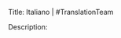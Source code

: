 Title: Italiano | #TranslationTeam

Description:

<!--- URL: https://www.youtube.com/playlist?list=PL1yhyLyBfE6R0e-wztOb4yf667HQEc-Mj -->
<!--- a Facebook mutual with the same breed is from Italy -->
